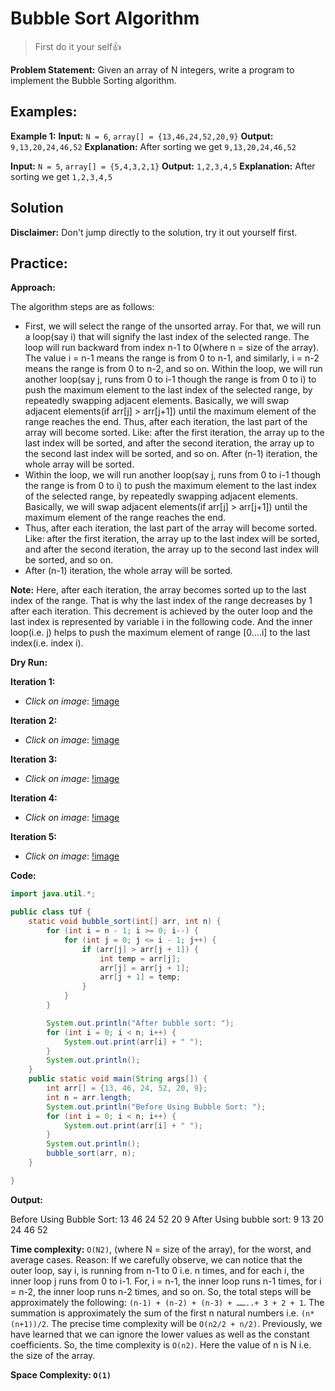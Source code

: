 # Bubble Sort Algorithm #
> First do it your self👍

**Problem Statement:** Given an array of N integers, write a program to implement the Bubble Sorting algorithm.

## Examples: ##

**Example 1:**
**Input:** `N = 6`, `array[] = {13,46,24,52,20,9}`
**Output:** `9,13,20,24,46,52`
**Explanation:** After sorting we get `9,13,20,24,46,52`


**Input:** `N = 5`, `array[] = {5,4,3,2,1}`
**Output:** `1,2,3,4,5`
**Explanation:** After sorting we get `1,2,3,4,5`

## Solution ##
**Disclaimer:** Don't jump directly to the solution, try it out yourself first.

## Practice: ##

**Approach:**

The algorithm steps are as follows:

- First, we will select the range of the unsorted array. For that, we will run a loop(say i) that will signify the last index of the selected range. The loop will run backward from index n-1 to 0(where n = size of the array). The value i = n-1 means the range is from 0 to n-1, and similarly, i = n-2 means the range is from 0 to n-2, and so on.
Within the loop, we will run another loop(say j, runs from 0 to i-1 though the range is from 0 to i) to push the maximum element to the last index of the selected range, by repeatedly swapping adjacent elements.
Basically, we will swap adjacent elements(if arr[j] > arr[j+1]) until the maximum element of the range reaches the end.
Thus, after each iteration, the last part of the array will become sorted. Like: after the first iteration, the array up to the last index will be sorted, and after the second iteration, the array up to the second last index will be sorted, and so on.
After (n-1) iteration, the whole array will be sorted.
- Within the loop, we will run another loop(say j, runs from 0 to i-1 though the range is from 0 to i) to push the maximum element to the last index of the selected range, by repeatedly swapping adjacent elements.
Basically, we will swap adjacent elements(if arr[j] > arr[j+1]) until the maximum element of the range reaches the end.
- Thus, after each iteration, the last part of the array will become sorted. Like: after the first iteration, the array up to the last index will be sorted, and after the second iteration, the array up to the second last index will be sorted, and so on.
- After (n-1) iteration, the whole array will be sorted.

**Note:** Here, after each iteration, the array becomes sorted up to the last index of the range. That is why the last index of the range decreases by 1 after each iteration. This decrement is achieved by the outer loop and the last index is represented by variable i in the following code. And the inner loop(i.e. j) helps to push the maximum element of range [0….i] to the last index(i.e. index i).

**Dry Run:**

**Iteration 1:**

- *Click on image*: [!image](https://lh6.googleusercontent.com/oM3nMhm5vEofXCV_aV1JH1PIQEhmYLgTUGqWNtb0KRGAe_YN0D8XHtNIA9SBYCDzjrMzUXjgwroBDvRPeEpeSwfOYcvxmNCgxPO8D91O4tyAX8zE6mTPpZxH31NR-xr-SsDCUtek)

**Iteration 2:**

- *Click on image*: [!image](https://lh4.googleusercontent.com/LHJEryke4hIsjf2u3Mefyo7_MU7HxX3qcCgxYiTyGVaL8c1n1jU9lIOlTazZxNbNa4bUIIM_NAAFYt5iWFqDL1Y1JEOEgymIlvH7b4yMt7BSUcWrsya1hsCPS1dFDmyHw6rG2_SH)

**Iteration 3:**

- *Click on image*: [!image](https://lh3.googleusercontent.com/VmYabkBnLRYPfarWlQ7pTFHbI5ODTqZ2TdMTx6H2sgHgyEwI7EC9YKvf36qGbKPkQ2qm4hVUHYlnw8T4YLyNFgqtqAozZuOaCWkV5Ye5WN-tS_fVgZ2j6EzbewtHuKhmKZ8jUKt6)

**Iteration 4:**

- *Click on image*: [!image](https://lh3.googleusercontent.com/Juw-bqmSz6H85bDRedC7l5SppP0DOsTDpyOj7t5xYJGj_WLDWMe3NneyEzNg5HPIZBsj3Ve2f7lb4KpdjM4cKfaGuwKE3-jLMtJY5a75oOaZsJq39cLjPCoquvjqyar24QIhj6T9)

**Iteration 5:**

- *Click on image*: [!image](https://lh3.googleusercontent.com/i72GuG_M25X940lzQHlFx3zSMR8R-jWoYvsIOc-hGCvd9bW8Ch4q2JW3edrQ3t1BN-wkLPXlRsjBuHurWmMPPge9vUSp58yPT4b32POGQ6B3qVv1l6WWanPQu2222QGbtcm-Cvxr)

**Code:**

```java
import java.util.*;

public class tUf {
    static void bubble_sort(int[] arr, int n) {
        for (int i = n - 1; i >= 0; i--) {
            for (int j = 0; j <= i - 1; j++) {
                if (arr[j] > arr[j + 1]) {
                    int temp = arr[j];
                    arr[j] = arr[j + 1];
                    arr[j + 1] = temp;
                }
            }
        }

        System.out.println("After bubble sort: ");
        for (int i = 0; i < n; i++) {
            System.out.print(arr[i] + " ");
        }
        System.out.println();
    }
    public static void main(String args[]) {
        int arr[] = {13, 46, 24, 52, 20, 9};
        int n = arr.length;
        System.out.println("Before Using Bubble Sort: ");
        for (int i = 0; i < n; i++) {
            System.out.print(arr[i] + " ");
        }
        System.out.println();
        bubble_sort(arr, n);
    }

}

```
**Output:**

Before Using Bubble Sort:
13 46 24 52 20 9
After Using bubble sort:
9 13 20 24 46 52

**Time complexity:** `O(N2)`, (where N = size of the array), for the worst, and average cases.
Reason: If we carefully observe, we can notice that the outer loop, say i, is running from n-1 to 0 i.e. n times, and for each i, the inner loop j runs from 0 to i-1. For, i = n-1, the inner loop runs n-1 times, for i = n-2, the inner loop runs n-2 times, and so on. So, the total steps will be approximately the following: `(n-1) + (n-2) + (n-3) + ……..+ 3 + 2 + 1`. The summation is approximately the sum of the first n natural numbers i.e. `(n*(n+1))/2`. The precise time complexity will be `O(n2/2 + n/2)`. Previously, we have learned that we can ignore the lower values as well as the constant coefficients. So, the time complexity is `O(n2)`. Here the value of n is N i.e. the size of the array.

**Space Complexity: `O(1)`**














